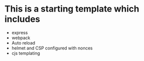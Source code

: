 # This is a starting template which includes

- express
- webpack
- Auto reload
- helmet and CSP configured with nonces
- cjs templating
